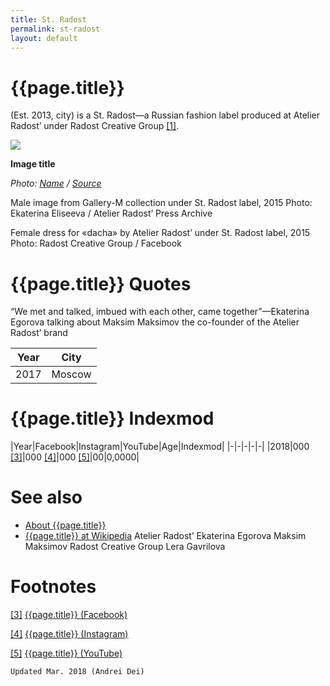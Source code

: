 ```yaml
---
title: St. Radost
permalink: st-radost
layout: default
---
```


# {{page.title}}

(Est. 2013, city) is a St. Radost—a Russian fashion label produced at Atelier Radost’ under Radost Creative Group <span id="a1">[\[1\]](#f1)</span>.

![](/encyclopedia/images/image-name.jpg)

**Image title**

*Photo: [Name](index) / [Source](index)*

Male image from Gallery-M collection under St. Radost label, 2015
Photo: Ekaterina Eliseeva / Atelier Radost’ Press Archive

Female dress for «dacha» by Atelier Radost’ under St. Radost label, 2015
Photo: Radost Creative Group / Facebook

# {{page.title}} Quotes

“We met and talked, imbued with each other, came together”—Ekaterina Egorova talking about Maksim Maksimov the co-founder of the Atelier Radost’ brand

|Year|City|
|-|-|
|2017|Moscow|

# {{page.title}} Indexmod

|Year|Facebook|Instagram|YouTube|Age|Indexmod|
|-|-|-|-|-|
|2018|000 <span id="a3">[\[3\]](#f3)</span>|000 <span id="a4">[\[4\]](#f4)</span>|000 <span id="a5">[\[5\]](#f5)</span>|00|0,0000|


# See also

+ [About {{page.title}}](index)
+ [{{page.title}} at Wikipedia](index)
Atelier Radost’
Ekaterina Egorova
Maksim Maksimov
Radost Creative Group
Lera Gavrilova 

# Footnotes

[[3]](#a3) <span id="f3"></span> [{{page.title}} (Facebook)](index)

[[4]](#a4) <span id="f4"></span> [{{page.title}} (Instagram)](index)

[[5]](#a5) <span id="f5"></span> [{{page.title}} (YouTube)](index)

`Updated Mar. 2018 (Andrei Dei)`
